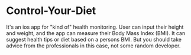 # Control-Your-Diet
It's an ios app for "kind of" health monitoring. User can input their height and weight, and the app can measure their Body Mass Index (BMI). It can suggest health tips or diet based on a persons BMI. But you should take advice from the professionals in this case, not some random developer.
